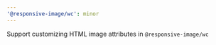 ```yaml
---
'@responsive-image/wc': minor
---
```


Support customizing HTML image attributes in `@responsive-image/wc`
